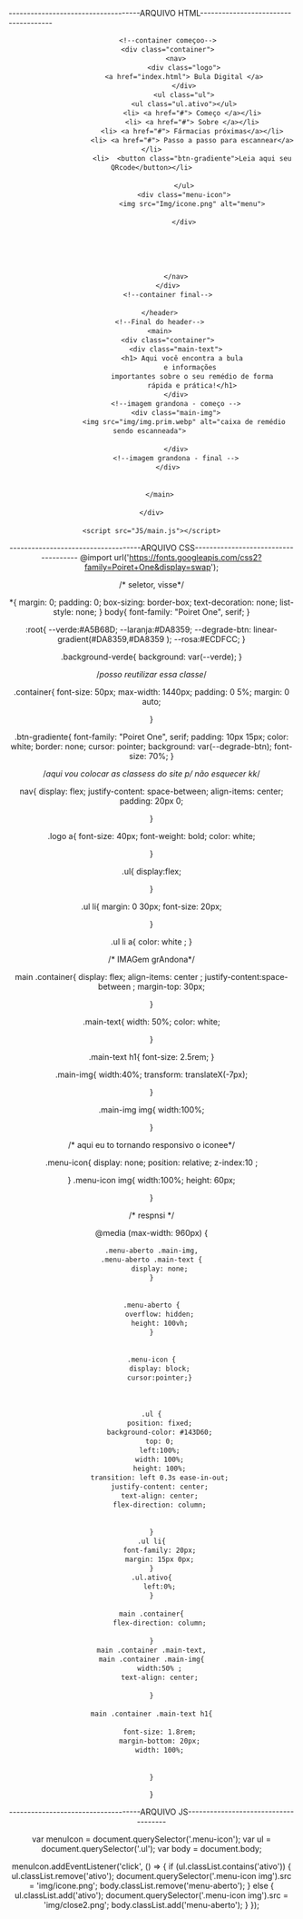 ------------------------------------ARQUIVO HTML-------------------------------------



<!DOCTYPE html>
<html lang="pt-br">
<head>
    <meta charset="UTF-8">
    <meta http-equiv="X-UA-compatible" content="IE=edge">
    <meta name="viewport" content="width=device-width, initial-scale=1.0">
    <link rel="stylesheet" href="CSS/STYLE.CSS">
    <title> Bula Digital - Eurí </title>
</head>
<body>
    <div class="background-verde">
        <!--Começo do header-->
        <header>

            <!--container começoo-->
            <div class="container">
                <nav>
                    <div class="logo">
                      <a href="index.html"> Bula Digital </a>  
                    </div>
                    <ul class="ul">
                    <ul class="ul.ativo"></ul>
                        <li> <a href="#"> Começo </a></li>
                        <li> <a href="#"> Sobre </a></li>
                        <li> <a href="#"> Fármacias próximas</a></li>
                        <li> <a href="#"> Passo a passo para escannear</a></li>
                        <li>  <button class="btn-gradiente">Leia aqui seu QRcode</button></li>

                    </ul>
                    <div class="menu-icon">
                        <img src="Img/icone.png" alt="menu">
                    
                    </div>
                   



               
                </nav>
            </div>
            <!--container final-->

        </header>
        <!--Final do header-->
        <main>
            <div class="container">
                <div class="main-text">
                    <h1> Aqui você encontra a bula 
                        e informações 
                        importantes sobre o seu remédio de forma
                        rápida e prática!</h1>
                </div>
                <!--imagem grandona - começo -->
                <div class="main-img">
                    <img src="img/img.prim.webp" alt="caixa de remédio sendo escanneada"> 

                </div>
                <!--imagem grandona - final -->
            </div>


        </main>

    </div>

    <script src="JS/main.js"></script>
    
</body>
</html>


------------------------------------ARQUIVO CSS-------------------------------------
@import url('https://fonts.googleapis.com/css2?family=Poiret+One&display=swap');

/* seletor, visse*/ 

*{
    margin: 0;
    padding: 0;
    box-sizing: border-box;
    text-decoration: none;
    list-style: none;
}
body{
    font-family: "Poiret One", serif;
 }      

 :root{
    --verde:#A5B68D;
    --laranja:#DA8359;
    --degrade-btn: linear-gradient(#DA8359,#DA8359 );
    --rosa:#ECDFCC;
 }

.background-verde{
    background: var(--verde);
}

/*posso reutilizar essa classe*/

.container{
    font-size: 50px;
    max-width: 1440px;
    padding: 0 5%; 
    margin: 0 auto;

}

.btn-gradiente{
    font-family: "Poiret One", serif;
    padding: 10px 15px; 
    color: white;
    border: none; 
    cursor: pointer;
    background: var(--degrade-btn);
    font-size: 70%;
}


/*aqui vou colocar as classess do site p/ não esquecer kk*/

nav{
    display: flex;
    justify-content: space-between;
    align-items: center;
    padding: 20px 0;
    
}

.logo a{
    font-size: 40px;
    font-weight: bold;
    color: white;

    
}

.ul{
    display:flex;
    
 
   
}

.ul li{
    margin: 0 30px;
    font-size: 20px;
    
    

}

.ul li a{ 
    color: white ;
}

/* IMAGem grAndona*/

main .container{
  display: flex; 
  align-items: center ;
  justify-content:space-between ;
  margin-top: 30px;


}



.main-text{
    width: 50%;
    color: white;

}

.main-text h1{
    font-size: 2.5rem;
}

.main-img{
    width:40%;
    transform: translateX(-7px);
    

}

.main-img img{
    width:100%;

}


/* aqui eu to tornando responsivo o iconee*/

.menu-icon{
    display: none;
    position: relative;
    z-index:10 ;


    
}
.menu-icon img{
    width:100%;
    height: 60px;
  
}


/* respnsi */

@media (max-width: 960px) {


    .menu-aberto .main-img,
    .menu-aberto .main-text {
        display: none;
    }

    
    .menu-aberto {
        overflow: hidden;
        height: 100vh;
    }

    
    .menu-icon {
        display: block;
        cursor:pointer;}



    .ul {
        position: fixed;
        background-color: #143D60;
        top: 0;
        left:100%;
        width: 100%;
        height: 100%;
        transition: left 0.3s ease-in-out;
        justify-content: center;
        text-align: center;
        flex-direction: column;

      
    }
    .ul li{
        font-family: 20px;
        margin: 15px 0px;
    }
    .ul.ativo{
        left:0%;
    }

    main .container{
        flex-direction: column;
       
    }
    main .container .main-text,
    main .container .main-img{
        width:50% ;
        text-align: center;
        
    }

    main .container .main-text h1{

        font-size: 1.8rem;
        margin-bottom: 20px;
        width: 100%;


    }



     

    
      
}



------------------------------------ARQUIVO JS-------------------------------------



var menuIcon = document.querySelector('.menu-icon');
var ul = document.querySelector('.ul');
var body = document.body; 

menuIcon.addEventListener('click', () => {
   if (ul.classList.contains('ativo')) {
        ul.classList.remove('ativo');
        document.querySelector('.menu-icon img').src = 'img/icone.png';
        body.classList.remove('menu-aberto'); 
   } else {
        ul.classList.add('ativo');
        document.querySelector('.menu-icon img').src = 'img/close2.png';
        body.classList.add('menu-aberto'); 
   }
});
